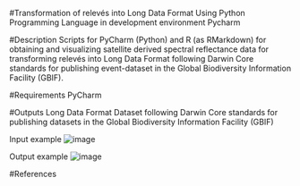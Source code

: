#Transformation of relevés into Long Data Format Using Python Programming Language in development environment Pycharm

#Description
Scripts for PyСharm (Python) and R (as RMarkdown) for obtaining and visualizing satellite derived spectral reflectance data for transforming relevés into Long Data Format following Darwin Core standards for publishing event-dataset in the Global Biodiversity Information Facility (GBIF).



#Requirements
PyCharm

#Outputs
Long Data Format Dataset following Darwin Core standards for publishing datasets in the Global Biodiversity Information Facility (GBIF)

Input example
![image](https://github.com/user-attachments/assets/415b5b91-d440-4bd2-b1dd-885b8e989fc3)

Output example
![image](https://github.com/user-attachments/assets/20375187-46bf-4f8e-85fa-8eb28c3e2997)

#References
